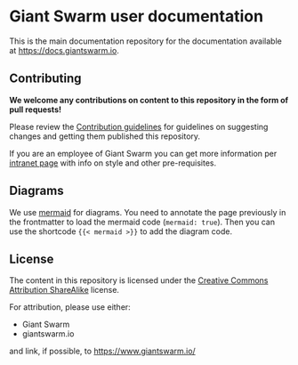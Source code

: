 # Giant Swarm user documentation

This is the main documentation repository for the documentation available at https://docs.giantswarm.io.

## Contributing

**We welcome any contributions on content to this repository in the form of pull requests!**

Please review the [Contribution guidelines](CONTRIBUTING.md) for guidelines on suggesting changes and getting them published this repository.

If you are an employee of Giant Swarm you can get more information per [intranet page](https://intranet.giantswarm.io/docs/product/docs/) with info on style and other pre-requisites.

## Diagrams

We use [mermaid]() for diagrams. You need to annotate the page previously in the frontmatter to load the mermaid code (`mermaid: true`). Then you can use the shortcode `{{< mermaid >}}` to add the diagram code.

## License

The content in this repository is licensed under the [Creative Commons Attribution ShareAlike](http://creativecommons.org/licenses/by-sa/4.0/) license.

For attribution, please use either:

- Giant Swarm
- giantswarm.io

and link, if possible, to https://www.giantswarm.io/
